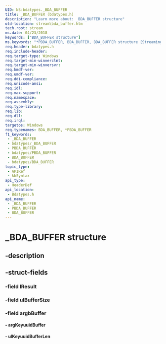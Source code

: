 ```yaml
---
UID: NS:bdatypes._BDA_BUFFER
title: _BDA_BUFFER (bdatypes.h)
description: "Learn more about: _BDA_BUFFER structure"
old-location: stream\bda_buffer.htm
tech.root: stream
ms.date: 04/23/2018
keywords: ["BDA_BUFFER structure"]
ms.keywords: "*PBDA_BUFFER, BDA_BUFFER, BDA_BUFFER structure [Streaming Media Devices], PBDA_BUFFER, PBDA_BUFFER structure pointer [Streaming Media Devices], _BDA_BUFFER, bdatypes/BDA_BUFFER, bdatypes/PBDA_BUFFER, stream.bda_buffer"
req.header: bdatypes.h
req.include-header: 
req.target-type: Windows
req.target-min-winverclnt: 
req.target-min-winversvr: 
req.kmdf-ver: 
req.umdf-ver: 
req.ddi-compliance: 
req.unicode-ansi: 
req.idl: 
req.max-support: 
req.namespace: 
req.assembly: 
req.type-library: 
req.lib: 
req.dll: 
req.irql: 
targetos: Windows
req.typenames: BDA_BUFFER, *PBDA_BUFFER
f1_keywords:
 - _BDA_BUFFER
 - bdatypes/_BDA_BUFFER
 - PBDA_BUFFER
 - bdatypes/PBDA_BUFFER
 - BDA_BUFFER
 - bdatypes/BDA_BUFFER
topic_type:
 - APIRef
 - kbSyntax
api_type:
 - HeaderDef
api_location:
 - Bdatypes.h
api_name:
 - _BDA_BUFFER
 - PBDA_BUFFER
 - BDA_BUFFER
---
```


# _BDA_BUFFER structure


## -description

## -struct-fields

### -field lResult

### -field ulBufferSize

### -field argbBuffer

 




#### - argKeyuuidBuffer


#### - ulKeyuuidBufferLen

